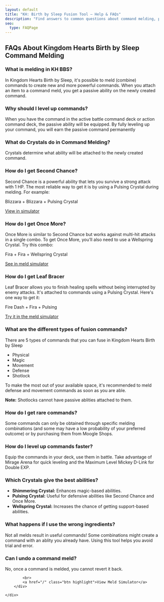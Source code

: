 ```yaml
---
layout: default
title: "KH: Birth by Sleep Fusion Tool – Help & FAQs"
description: "Find answers to common questions about command melding, passive abilities, and how to use the KH: BBS Fusion Simulator tool more effectively."
seo:
  type: FAQPage
---
```

<script type="application/ld+json">
{
  "@context": "https://schema.org",
  "@type": "FAQPage",
  "mainEntity": [
    {
      "@type": "Question",
      "name": "What is melding in KH BBS?",
      "acceptedAnswer": {
        "@type": "Answer",
        "text": "In Kingdom Hearts Birth by Sleep, it's possible to meld (combine) commands to create new and more powerful commands. When you attach an item to a command meld, you get a passive ability on the newly created command."
      }
    },
    {
      "@type": "Question",
      "name": "Why should I level up commands?",
      "acceptedAnswer": {
        "@type": "Answer",
        "text": "When you have the command in the active battle command deck or action command deck, the passive ability will be equipped. By fully leveling up your command, you will earn the passive command permanently."
      }
    },
    {
      "@type": "Question",
      "name": "What do Crystals do in Command Melding?",
      "acceptedAnswer": {
        "@type": "Answer",
        "text": "Crystals determine what ability will be attached to the newly created command."
      }
    },
    {
      "@type": "Question",
      "name": "How do I get Second Chance?",
      "acceptedAnswer": {
        "@type": "Answer",
        "text": "Second Chance is a powerful ability that lets you survive a strong attack with 1 HP. The most reliable way to get it is by using a Pulsing Crystal during melding. Try this combo: Blizzara + Blizzara + Pulsing Crystal. You can test this combo here: https://khbbsmelding.com/?mode=simulator&cmd1=Blizzara&cmd2=Blizzara&crystal=Pulsing"
      }
    },
    {
      "@type": "Question",
      "name": "How do I get Once More?",
      "acceptedAnswer": {
        "@type": "Answer",
        "text": "Once More is similar to Second Chance but protects against multi-hit combos. Use a Wellspring Crystal to get it. Example: Fira + Fira + Wellspring Crystal. Try it here: https://khbbsmelding.com/?mode=simulator&cmd1=Fira&cmd2=Fira&crystal=Wellspring"
      }
    },
    {
      "@type": "Question",
      "name": "How do I get Leaf Bracer?",
      "acceptedAnswer": {
        "@type": "Answer",
        "text": "Leaf Bracer allows healing spells to complete without interruption. Use a Pulsing Crystal with a combo like Fire Dash + Fira. Try it here: https://khbbsmelding.com/?mode=simulator&cmd1=Fire%20Dash&cmd2=Fira&crystal=Pulsing"
      }
    },
    {
      "@type": "Question",
      "name": "What are the different types of fusion commands?",
      "acceptedAnswer": {
        "@type": "Answer",
        "text": "There are five command types you can fuse in Kingdom Hearts Birth by Sleep: Physical, Magic, Movement, Defense, and Shotlock. It's recommended to meld defense and movement commands early. Note: Shotlocks cannot have passive abilities attached."
      }
    },
    {
      "@type": "Question",
      "name": "How do I get rare commands?",
      "acceptedAnswer": {
        "@type": "Answer",
        "text": "Some commands can only be obtained through specific melding combinations or by purchasing them from Moogle Shops. Some rare commands also have a lower probability of appearing."
      }
    },
    {
      "@type": "Question",
      "name": "How do I level up commands faster?",
      "acceptedAnswer": {
        "@type": "Answer",
        "text": "Equip commands in your deck and use them frequently in battle. The Mirage Arena and the Maximum Level Mickey D-Link are great for fast EXP gain."
      }
    },
    {
      "@type": "Question",
      "name": "Which Crystals give the best abilities?",
      "acceptedAnswer": {
        "@type": "Answer",
        "text": "Shimmering Crystals enhance magic abilities. Pulsing Crystals offer defensive abilities like Second Chance and Once More. Wellspring Crystals improve the chance of getting support abilities."
      }
    },
    {
      "@type": "Question",
      "name": "What happens if I use the wrong ingredients?",
      "acceptedAnswer": {
        "@type": "Answer",
        "text": "Not all melding combinations produce useful results. Some may create a command or ability you already have. Using the tool helps avoid wasted fusions."
      }
    },
    {
      "@type": "Question",
      "name": "Can I undo a command meld?",
      "acceptedAnswer": {
        "@type": "Answer",
        "text": "No, once a command is melded, it cannot be undone or reverted."
      }
    }
  ]
}
</script>

<section id="faq-content">
	<div class="container">
		<div class="text">
			<h1>FAQs About Kingdom Hearts Birth by Sleep Command Melding</h1>
			<div class="faq">
				<h3>What is melding in KH BBS?</h3>
				<p>In Kingdom Hearts Birth by Sleep, it's possible to meld (combine) commands to create new and
					more
					powerful commands. When you attach an item to a command meld, you get a passive ability on the
					newly
					created command.</p>
			</div>
			<div class="faq">
				<h3>Why should I level up commands?</h3>
				<p>When you have the command in the active battle command deck or action command deck, the passive
					ability
					will be equipped. By fully leveling up your command, you will earn the passive command
					permanently</p>
			</div>
			<div class="faq">
				<h3>What do Crystals do in Command Melding?</h3>
				<p>Crystals determine what ability will be attached to the newly created command.</p>
			</div>
			<div class="faq">
				<h3>How do I get Second Chance?</h3>
				<p>Second Chance is a powerful ability that lets you survive a strong attack with 1 HP. The most
					reliable way to get it is by using a Pulsing Crystal during melding. For example:</p>
				<p>Blizzara + Blizzara + Pulsing Crystal</p>
				<a href="/?mode=simulator&cmd1=Blizzara&cmd2=Blizzara&crystal=Pulsing">View in simulator</a>
			</div>
			<div class="faq">
				<h3>How do I get Once More?</h3>
				<p>Once More is similar to Second Chance but works against multi-hit attacks in a single combo. To
					get Once More, you’ll also need to use a Wellspring Crystal. Try this combo:</p>
				<p>Fira + Fira + Wellspring Crystal</p>
				<a href="/?mode=simulator&cmd1=Fira&cmd2=Fira&crystal=Wellspring">See in meld simulator</a>
			</div>
			<div class="faq">
				<h3>How do I get Leaf Bracer</h3>
				<p>Leaf Bracer allows you to finish healing spells without being interrupted by enemy attacks. It's
					attached to commands using a Pulsing Crystal. Here's one way to get it:</p>
				<p>Fire Dash + Fira + Pulsing</p>
				<a href="/?mode=simulator&cmd1=Fire%20Dash&cmd2=Fira&crystal=Pulsing">Try it in the meld
					simulator</a>
			</div>
			<div class="faq">
				<h3>What are the different types of fusion commands?</h3>
				<p>There are 5 types of commands that you can fuse in Kingdom Hearts Birth by Sleep</p>
				<ul>
					<li>Physical</li>
					<li>Magic</li>
					<li>Movement</li>
					<li>Defense</li>
					<li>Shotlock</li>
				</ul>
				<p>To make the most out of your available space, it's recommended to meld defense and movement
					commands as
					soon as you are able.</p>
				<p><strong>Note:</strong> Shotlocks cannot have passive ablities attached to them.</p>
			</div>
			<div class="faq">
				<h3>How do I get rare commands?</h3>
				<p>Some commands can only be obtained through specific melding combinations (and some may have a low
					probability of your preferred outcome) or by purchasing them from Moogle Shops.</p>
			</div>
			<div class="faq">
				<h3>How do I level up commands faster?</h3>
				<p>Equip the commands in your deck, use them in battle. Take advantage of Mirage Arena for quick
					leveling and the Maximum Level Mickey D-Link for Double EXP.</p>
			</div>
			<div class="faq">
				<h3>Which Crystals give the best abilities?</h3>
				<ul>
					<li><strong>Shimmering Crystal:</strong> Enhances magic-based abilities. <br></li>
					<li>
						<strong>Pulsing Crystal:</strong> Useful for defensive abilities like Second Chance and Once
						More.
					</li>
					<li><strong>Wellspring Crystal:</strong> Increases the chance of getting support-based
						abilities.</li>
				</ul>
			</div>
			<div class="faq">
				<h3>What happens if I use the wrong ingredients?</h3>
				<p>Not all melds result in useful commands! Some combinations might create a command with an ablity
					you
					already have. Using this tool helps you avoid trial and error.</p>
			</div>
			<div class="faq">
				<h3>Can I undo a command meld?</h3>
				<p>No, once a command is melded, you cannot revert it back.</p>
			</div>

			<br>
			<a href="/" class="btn highlight">View Meld Simulator</a>
		</div>

	</div>

</section>